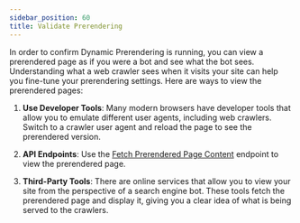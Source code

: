 ```yaml
---
sidebar_position: 60
title: Validate Prerendering
---
```


In order to confirm Dynamic Prerendering is running, you can view a prerendered page as if you were a bot and see what the bot sees. Understanding what a web crawler sees when it visits your site can help you fine-tune your prerendering settings. Here are ways to view the prerendered pages:

1. **Use Developer Tools**: Many modern browsers have developer tools that allow you to emulate different user agents, including web crawlers. Switch to a crawler user agent and reload the page to see the prerendered version.

2. **API Endpoints**: Use the [Fetch Prerendered Page Content](prerendering-tasks-api#fetch-prerendered-page-content) endpoint to view the prerendered page.

3. **Third-Party Tools**: There are online services that allow you to view your site from the perspective of a search engine bot. These tools fetch the prerendered page and display it, giving you a clear idea of what is being served to the crawlers.
